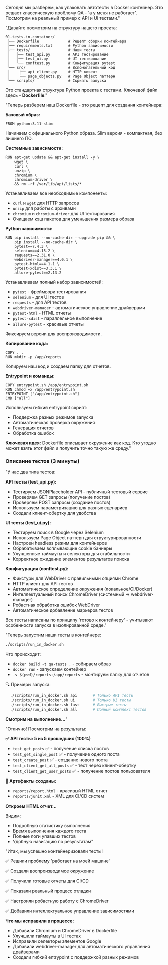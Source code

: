 Сегодня мы разберем, как упаковать автотесты в Docker контейнер. Это решает классическую проблему QA - 'а у меня не работает'. Посмотрим на реальный пример с API и UI тестами."

"Давайте посмотрим на структуру нашего проекта:

```
01-tests-in-container/
 ├── Dockerfile             # Рецепт сборки контейнера
 ├── requirements.txt       # Python зависимости
 ├── tests/                 # Наши тесты
 │   ├── test_api.py        # API тестирование
 │   ├── test_ui.py         # UI тестирование
 │   └── conftest.py        # Конфигурация pytest
 └── src/                   # Вспомогательный код
 │    ├── api_client.py     # HTTP клиент
 │    └── page_objects.py   # Page Object паттерн
 └── scripts/               # Скрипты запуска

```

Это стандартная структура Python проекта с тестами. Ключевой файл здесь - **Dockerfile**."

"Теперь разберем наш Dockerfile - это рецепт для создания контейнера:

**Базовый образ:**

```docker
FROM python:3.11-slim

```

Начинаем с официального Python образа. Slim версия - компактная, без лишнего ПО.

**Системные зависимости:**

```docker
RUN apt-get update && apt-get install -y \
    wget \
    curl \
    unzip \
    chromium \
    chromium-driver \
    && rm -rf /var/lib/apt/lists/*

```

Устанавливаем все необходимые компоненты:
- `curl` и `wget` для HTTP запросов
- `unzip` для работы с архивами
- `chromium` и `chromium-driver` для UI тестирования
- Очищаем кэш пакетов для уменьшения размера образа

**Python зависимости:**

```docker
RUN pip install --no-cache-dir --upgrade pip && \
    pip install --no-cache-dir \
    pytest==7.4.3 \
    selenium==4.15.2 \
    requests==2.31.0 \
    webdriver-manager==4.0.1 \
    pytest-html==4.1.1 \
    pytest-xdist==3.3.1 \
    allure-pytest==2.13.2

```

Устанавливаем полный набор зависимостей:
- `pytest` - фреймворк тестирования
- `selenium` - для UI тестов
- `requests` - для API тестов  
- `webdriver-manager` - автоматическое управление драйверами
- `pytest-html` - HTML отчеты
- `pytest-xdist` - параллельное выполнение
- `allure-pytest` - красивые отчеты

Фиксируем версии для воспроизводимости.

**Копирование кода:**

```docker
COPY . .
RUN mkdir -p /app/reports

```

Копируем наш код и создаем папку для отчетов.

**Entrypoint и команды:**

```docker
COPY entrypoint.sh /app/entrypoint.sh
RUN chmod +x /app/entrypoint.sh
ENTRYPOINT ["/app/entrypoint.sh"]
CMD ["all"]

```

Используем гибкий entrypoint скрипт:
- Поддержка разных режимов запуска
- Автоматическая проверка окружения
- Генерация отчетов
- Обработка ошибок

**Ключевая идея:** Dockerfile описывает окружение как код. Кто угодно может взять этот файл и получить точно такую же среду."

### Описание тестов (3 минуты)

"У нас два типа тестов:

**API тесты (test_api.py):**

- Тестируем JSONPlaceholder API - публичный тестовый сервис
- Проверяем GET запросы (получение постов)
- Проверяем POST запросы (создание постов)
- Используем параметризацию для разных сценариев
- Создали клиент-обертку для удобства

**UI тесты (test_ui.py):**

- Тестируем поиск в Google через Selenium
- Используем Page Object паттерн для структурированности
- Настроен headless режим для контейнеров
- Обрабатываем всплывающие cookie баннеры
- Улучшенные таймауты и селекторы для стабильности
- Корректное ожидание элементов результатов поиска

**Конфигурация (conftest.py):**

- Фикстуры для WebDriver с правильными опциями Chrome
- HTTP клиент для API тестов
- Автоматическое определение окружения (локальное/CI/Docker)
- Интеллектуальный поиск ChromeDriver (системный → webdriver-manager)
- Робастная обработка ошибок WebDriver
- Автоматическое добавление маркеров тестов

Все тесты написаны по принципу 'готово к контейнеру' - учитывают особенности запуска в изолированной среде."

"Теперь запустим наши тесты в контейнере:

```bash
./scripts/run_in_docker.sh

```

Что происходит:
- `docker build -t qa-tests .` - собираем образ
- `docker run` - запускаем контейнер
- `-v $(pwd)/reports:/app/reports` - монтируем папку для отчетов

🔍 Примеры запуска:
```bash
  ./scripts/run_in_docker.sh api       # Только API тесты
  ./scripts/run_in_docker.sh ui        # Только UI тесты
  ./scripts/run_in_docker.sh fast      # Быстрые тесты
  ./scripts/run_in_docker.sh all       # Полный комплекс тестов
```

**Смотрим на выполнение...**"

"Отлично! Посмотрим на результаты:

**✅ API тесты: 5 из 5 прошедших (100%)**

- `test_get_posts` ✅ - получение списка постов
- `test_get_single_post` ✅ - получение одного поста
- `test_create_post` ✅ - создание нового поста
- `test_client_get_all_posts` ✅ - тест через клиент-обертку
- `test_client_get_user_posts` ✅ - получение постов пользователя





**📄 Артефакты созданы:**

- `reports/report.html` - красивый HTML отчет
- `reports/junit.xml` - XML для CI/CD систем

**Откроем HTML отчет...**

Видим:

- Подробную статистику выполнения
- Время выполнения каждого теста
- Полные логи упавших тестов
- Удобную навигацию по результатам"

"Итак, мы успешно контейнеризовали тесты!

✅ Решили проблему 'работает на моей машине'

✅ Создали воспроизводимое окружение

✅ Получили готовые отчеты для CI/CD

✅ Показали реальный процесс отладки

✅ Настроили робастную работу с ChromeDriver

✅ Добавили интеллектуальное управление зависимостями

**Что мы исправили в процессе:**
- Добавили Chromium и ChromeDriver в Dockerfile
- Улучшили таймауты в UI тестах
- Исправили селекторы элементов Google
- Добавили webdriver-manager для автоматического управления драйверами
- Создали гибкий entrypoint с поддержкой разных режимов



